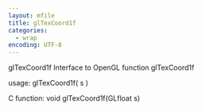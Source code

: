 ```yaml
---
layout: mfile
title: glTexCoord1f
categories:
  - wrap
encoding: UTF-8
---
```


glTexCoord1f  Interface to OpenGL function glTexCoord1f

usage:  glTexCoord1f( s )

C function:  void glTexCoord1f(GLfloat s)